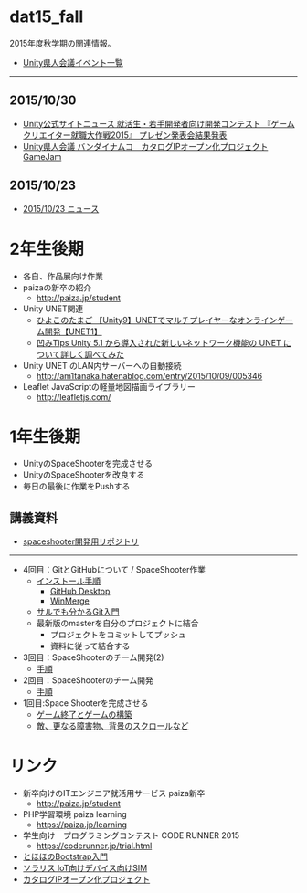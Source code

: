 # dat15_fall
2015年度秋学期の関連情報。

- [Unity県人会議イベント一覧](https://kenjin.unity3d.jp/events)

----


## 2015/10/30
- [Unity公式サイトニュース 就活生・若手開発者向け開発コンテスト 『ゲームクリエイター就職大作戦2015』 プレゼン発表会結果発表](http://japan.unity3d.com/blog/press/20151014)
- [Unity県人会議 バンダイナムコ　カタログIPオープン化プロジェクトGameJam](https://kenjin.unity3d.jp/events/show/274)

## 2015/10/23
- [2015/10/23 ニュース](https://github.com/tanakaedu/dat15_fall/wiki/2015-10-23%E3%83%8B%E3%83%A5%E3%83%BC%E3%82%B9)


# 2年生後期
- 各自、作品展向け作業
- paizaの新卒の紹介
    - http://paiza.jp/student
- Unity UNET関連
    - [ひよこのたまご 【Unity9】UNETでマルチプレイヤーなオンラインゲーム開発【UNET1】](http://hiyotama.hatenablog.com/entry/2015/07/06/153000)
    - [凹みTips Unity 5.1 から導入された新しいネットワーク機能の UNET について詳しく調べてみた](http://tips.hecomi.com/entry/2015/08/14/220030)
- Unity UNET のLAN内サーバーへの自動接続
  - http://am1tanaka.hatenablog.com/entry/2015/10/09/005346
- Leaflet JavaScriptの軽量地図描画ライブラリー
  - http://leafletjs.com/

# 1年生後期
- UnityのSpaceShooterを完成させる
- UnityのSpaceShooterを改良する
- 毎日の最後に作業をPushする

## 講義資料
- [spaceshooter開発用リポジトリ](https://github.com/dat15-spaceshooter/spaceshooter)

----

- 4回目：GitとGitHubについて / SpaceShooter作業
  - [インストール手順](http://am1tanaka.hatenablog.com/entry/2015/11/06/130120)
    - [GitHub Desktop](https://desktop.github.com/)
    - [WinMerge](http://www.geocities.co.jp/SiliconValley-SanJose/8165/winmerge.html)
  - [サルでも分かるGit入門](http://www.backlog.jp/git-guide/intro/intro1_1.html)
  - 最新版のmasterを自分のプロジェクトに結合
    - プロジェクトをコミットしてプッシュ
    - 資料に従って結合する
- 3回目：SpaceShooterのチーム開発(2)
  - [手順](https://github.com/tanakaedu/dat15_fall/wiki/1%E5%B9%B404%E5%9B%9E%E7%9B%AE)
- 2回目：SpaceShooterのチーム開発
  - [手順](https://github.com/tanakaedu/dat15_fall/wiki/1%E5%B9%B403%E5%9B%9E%E7%9B%AE)
- 1回目:Space Shooterを完成させる
  - [ゲーム終了とゲームの構築](https://github.com/tanakaedu/SpaceShooterTutorial/wiki/%E6%89%8B%E9%A0%863_2:%E7%B5%82%E4%BA%86%E3%81%A8%E3%82%B2%E3%83%BC%E3%83%A0%E3%81%AE%E6%A7%8B%E7%AF%89)
  - [敵、更なる障害物、背景のスクロールなど](http://unity3d.com/jp/learn/tutorials/modules/intermediate/live-training-archive/extending-space-shooter?playlist=17147)

# リンク
- 新卒向けのITエンジニア就活用サービス paiza新卒
    - http://paiza.jp/student
- PHP学習環境 paiza learning
  - https://paiza.jp/learning
- 学生向け　プログラミングコンテスト CODE RUNNER 2015  
    - https://coderunner.jp/trial.html
- [とほほのBootstrap入門](http://www.tohoho-web.com/ex/bootstrap.html)
- [ソラリス IoT向けデバイス向けSIM](https://soracom.jp/)
- [カタログIPオープン化プロジェクト](http://open.channel.or.jp/)

